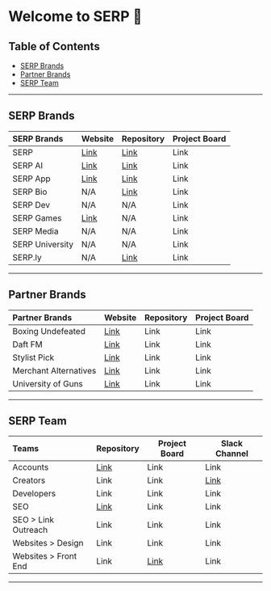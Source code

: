 # Welcome to SERP 🙌

## Table of Contents
- [SERP Brands](#serp-brands)
- [Partner Brands](#partner-brands)
- [SERP Team](#serp-team)

***

## SERP Brands

| SERP Brands          | Website       | Repository       | Project Board |
| :-------------- | ------------- | ---------------- | ------------- |
| SERP           | [Link](https://serp.co/) | [Link](https://github.com/serpcompany/serp.co) | Link |
| SERP AI        | [Link](https://serp.ai/) | [Link](https://github.com/serpcompany/serp.ai) | Link |
| SERP App       | [Link](https://serp.app/) | [Link](https://github.com/serpcompany/serp-app) | Link |
| SERP Bio       | N/A | [Link](https://github.com/serpcompany/serp.bio) | Link |
| SERP Dev       | N/A | N/A | Link |
| SERP Games     | [Link](https://serp.games/) | N/A | Link |
| SERP Media     | N/A | N/A | Link |
| SERP University| N/A | N/A | Link |
| SERP.ly        | N/A | [Link](https://github.com/serpcompany/serp.ly) | Link |

***

## Partner Brands

| Partner Brands          | Website                                | Repository | Project Board |
| :----------------------- | -------------------------------------- | -----------| ------------- |
| Boxing Undefeated       | [Link](http://boxingundefeated.com/)   | Link       | Link          |
| Daft FM                 | [Link](https://daft.fm/)               | Link       | Link          |
| Stylist Pick            | [Link](https://stylistpick.com/)       | Link       | Link          |
| Merchant Alternatives   | [Link](https://merchantalternatives.com/) | Link | Link |
| University of Guns      | [Link](https://universityofguns.com/)  | Link       | Link          |


***
  
## SERP Team

| Teams            | Repository       | Project Board       | Slack Channel       |
| :---------------- | ---------------- | ------------------- | ------------------- |
| Accounts         | [Link](https://github.com/serpcompany/team-accounts/tree/main) | Link | Link |
| Creators         | Link | Link | [Link](slack://channel?team=T123456&id=C123456) |
| Developers       | Link | Link | Link |
| SEO              | [Link](https://github.com/serpcompany/team-seo) | Link | Link |
| SEO > Link Outreach | Link | Link | Link |
| Websites > Design         | Link | Link | Link |
| Websites > Front End         | Link | [Link](https://github.com/orgs/serpcompany/projects/120/views/1) | Link |


***

